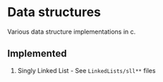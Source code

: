 # Data structures

Various data structure implementations in c.

## Implemented

1. Singly Linked List - See `LinkedLists/sll**` files
